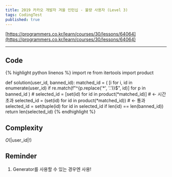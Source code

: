 ```yaml
---
title: 2019 카카오 개발자 겨울 인턴십 - 불량 사용자 (Level 3)
tags: CodingTest
published: true
---
```


[https://programmers.co.kr/learn/courses/30/lessons/64064](https://programmers.co.kr/learn/courses/30/lessons/64064)

<!--more-->
---

## Code
{% highlight python linenos %}
import re
from itertools import product

def solution(user_id, banned_id):
    matched_id = (
        [i for i, id in enumerate(user_id) if re.match(f"^{p.replace('*', '.')}$", id)]
        for p in banned_id
    )
    # selected_id = [set(id) for id in product(*matched_id)]  # <- 시간초과
    selected_id = (set(id) for id in product(*matched_id))  # <- 통과
    selected_id = set(tuple(id) for id in selected_id if len(id) == len(banned_id))
    return len(selected_id)
{% endhighlight %}


## Complexity
$O(|\text{user_id}|!)$


## Reminder
1. Generator를 사용할 수 있는 경우엔 사용!
